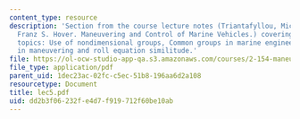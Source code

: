 ```yaml
---
content_type: resource
description: 'Section from the course lecture notes (Triantafyllou, Michael S., and
  Franz S. Hover. Maneuvering and Control of Marine Vehicles.) covering the following
  topics: Use of nondimensional groups, Common groups in marine engineering, similitude
  in maneuvering and roll equation similitude.'
file: https://ol-ocw-studio-app-qa.s3.amazonaws.com/courses/2-154-maneuvering-and-control-of-surface-and-underwater-vehicles-13-49-fall-2004/dd2b3f06232fe4d7f919712f60be10ab_lec5.pdf
file_type: application/pdf
parent_uid: 1dec23ac-02fc-c5ec-51b8-196aa6d2a108
resourcetype: Document
title: lec5.pdf
uid: dd2b3f06-232f-e4d7-f919-712f60be10ab
---
```

